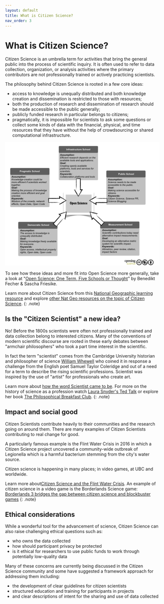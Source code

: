 ```yaml
---
layout: default
title: What is Citizen Science?
nav_order: 3
---
```

# What is Citizen Science?
Citizen Science is an umbrella term for activities that bring the general public into the process of scientific inquiry. It is often used to refer to data collection, organization, or analysis activities where the primary contributors are not professionally trained or actively practicing scientists.

The philosophy behind Citizen Science is rooted in a few core ideas:
* access to knowledge is unequally distributed and both knowledge creation and dissemination is restricted to those with resources;
* both the production of research and dissemination of research should be made accessible to the public generally;
* publicly funded research in particular belongs to citizens;
* pragmatically, it is impossible for scientists to ask some questions or collect some kinds of data with the financial, physical, and time resources that they have without the help of crowdsourcing or shared computational infrastructure.

<img src="images/five-schools-of-thought.png" alt="Five Schools of Open Science thought" width="600" height="auto">

To see how these ideas and more fit into Open Science more generally, take a look at "[Open Science: One Term, Five Schools or Thought](http://book.openingscience.org.s3-website-eu-west-1.amazonaws.com/basics_background/open_science_one_term_five_schools_of_thought.html)" by Benedikt Fecher & Sascha Friesike.

Learn more about Citizen Science from this [National Geographic learning resource](https://www.nationalgeographic.org/encyclopedia/citizen-science/) and explore [other Nat Geo resources on the topic of Citizen Science](https://www.nationalgeographic.org/topics/citizen-science/?q=&page=1&per_page=25).
{: .note}

## Is the "Citizen Scientist" a new idea?
No! Before the 1800s scientists were often not professionally trained and data collection belong to interested citizens. Many of the conventions of modern scientific discourse are rooted in these early debates between "armchair philosophers" who took a part time interest in the scientific.

In fact the term "scientist" comes from the Cambridge University historian and philosopher of science [William Whewell](https://plato.stanford.edu/entries/whewell/) who coined it in response a challenge from the English poet Samuel Taylor Coleridge and out of a need for a term to describe the rising scientific professions. Scientist was inspired by the use of "artist" for professionals who create art.

Learn more about [how the word Scientist came to be](https://www.npr.org/templates/story/story.php?storyId=127037417). For more on the history of science as a profession watch [Laura Snyder's Ted Talk](https://www.ted.com/talks/laura_snyder_the_philosophical_breakfast_club?language=en) or explore her book [The Philosophical Breakfast Club](https://vpl.bibliocommons.com/item/show/2383885038).
{: .note}

## Impact and social good
Citizen Scientists contribute heavily to their communities and the research going on around them. There are many examples of Citizen Scientists contributing to real change for good.

A particularly famous example is the Flint Water Crisis in 2016 in which a Citizen Science project uncovered a community-wide outbreak of Legionella which is a harmful bacterium stemming from the city's water source.

Citizen science is happening in many places; in video games, at UBC and worldwide.

Learn more about[Citizen Science and the Flint Water Crisis](https://theoryandpractice.citizenscienceassociation.org/articles/10.5334/cstp.154/). An example of citizen science in a video game is the Borderlands Science game: [Borderlands 3 bridges the gap between citizen science and blockbuster games](https://techcrunch.com/2020/04/07/borderlands-3-science-research-gut-microbiome/)
{: .note}

## Ethical considerations
While a wonderful tool for the advancement of science, Citizen Science can also raise challenging ethical questions such as:
* who owns the data collected
* how should participant privacy be protected
* is it ethical for researchers to use public funds to work through potentially low-quality data

Many of these concerns are currently being discussed in the Citizen Science community and some have suggested a framework approach for addressing them including:
* the development of clear guidelines for citizen scientists
* structured education and training for participants in projects
* and clear descriptions of intent for the sharing and use of data collected
